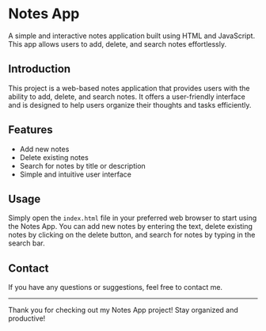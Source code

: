 # Notes App

A simple and interactive notes application built using HTML and JavaScript. This app allows users to add, delete, and search notes effortlessly.

## Introduction

This project is a web-based notes application that provides users with the ability to add, delete, and search notes. It offers a user-friendly interface and is designed to help users organize their thoughts and tasks efficiently.

## Features

- Add new notes
- Delete existing notes
- Search for notes by title or description
- Simple and intuitive user interface

## Usage

Simply open the `index.html` file in your preferred web browser to start using the Notes App. You can add new notes by entering the text, delete existing notes by clicking on the delete button, and search for notes by typing in the search bar.

## Contact

If you have any questions or suggestions, feel free to contact me.

---

Thank you for checking out my Notes App project! Stay organized and productive!
